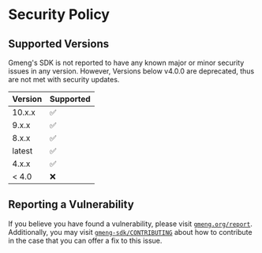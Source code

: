 # Security Policy

## Supported Versions

Gmeng's SDK is not reported to have any known major or minor security issues in any version.
However, Versions below v4.0.0 are deprecated, thus are not met with security updates. 

| Version | Supported          |
| ------- | ------------------ |
| 10.x.x  | :white_check_mark: |
| 9.x.x   | :white_check_mark: |
| 8.x.x   | :white_check_mark: |
| latest  | :white_check_mark: |
| 4.x.x   | :white_check_mark: |
| < 4.0   | :x:                |

## Reporting a Vulnerability

If you believe you have found a vulnerability, please visit [`gmeng.org/report`](https://gmeng.org/report).
Additionally, you may visit [`gmeng-sdk/CONTRIBUTING`](CONTRIBUTING.md) about how to contribute in the case that you can offer a fix to this issue.
